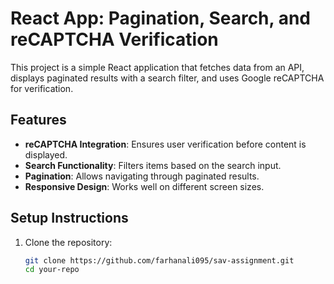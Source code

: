 # React App: Pagination, Search, and reCAPTCHA Verification

This project is a simple React application that fetches data from an API, displays paginated results with a search filter, and uses Google reCAPTCHA for verification.

## **Features**
- **reCAPTCHA Integration**: Ensures user verification before content is displayed.
- **Search Functionality**: Filters items based on the search input.
- **Pagination**: Allows navigating through paginated results.
- **Responsive Design**: Works well on different screen sizes.

## **Setup Instructions**

1. Clone the repository:
   ```bash
   git clone https://github.com/farhanali095/sav-assignment.git
   cd your-repo
